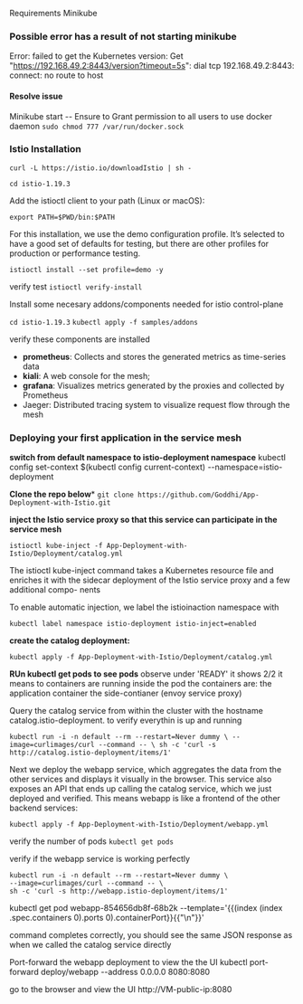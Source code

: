 Requirements 
Minikube 

### Possible error has a result of not starting minikube
Error: failed to get the Kubernetes version: Get "https://192.168.49.2:8443/version?timeout=5s": dial tcp 192.168.49.2:8443: connect: no route to host
#### Resolve issue
Minikube start
-- Ensure to Grant permission to all users to use docker daemon
`sudo chmod 777 /var/run/docker.sock`

### Istio Installation
`curl -L https://istio.io/downloadIstio | sh -`

`cd istio-1.19.3`

Add the istioctl client to your path (Linux or macOS):

`export PATH=$PWD/bin:$PATH`

For this installation, we use the demo configuration profile. It’s selected to have a good set of defaults for testing, but there are other profiles for production or performance testing.

`istioctl install --set profile=demo -y`

verify test 
`istioctl verify-install`

Install some necesary addons/components needed for istio control-plane

`cd istio-1.19.3`
`kubectl apply -f samples/addons`

verify these components are installed 
- **prometheus**: Collects and stores the
generated metrics as
time-series data
- **kiali**: A web console for
the mesh;
- **grafana**: Visualizes metrics
generated by the
proxies and collected
by Prometheus
- Jaeger: Distributed tracing system
to visualize request flow
through the mesh 


### Deploying your first application in the service mesh

**switch from default namespace to istio-deployment namespace**
kubectl config set-context $(kubectl config current-context) --namespace=istio-deployment

**Clone the repo below***
`git clone https://github.com/Goddhi/App-Deployment-with-Istio.git`

**inject the Istio service proxy so that this service can participate in the service mesh**

`istioctl kube-inject -f App-Deployment-with-Istio/Deployment/catalog.yml `

The istioctl kube-inject command takes a Kubernetes resource file and enriches
it with the sidecar deployment of the Istio service proxy and a few additional compo-
nents

To enable automatic injection, we label the istioinaction namespace with

`kubectl label namespace istio-deployment istio-inject=enabled`

**create the catalog deployment:**

`kubectl apply -f App-Deployment-with-Istio/Deployment/catalog.yml`

**RUn kubectl get pods to  see pods**
observe under 'READY' it shows 2/2 it means to containers are running inside the pod the containers are:
the application container
the side-contianer (envoy service proxy)

Query the catalog service from within the cluster with the hostname catalog.istio-deployment. to verify everythin is up and running

` kubectl run -i -n default --rm --restart=Never dummy \
--image=curlimages/curl --command -- \
sh -c 'curl -s http://catalog.istio-deployment/items/1' `

Next we deploy the webapp service, which aggregates the data from the other services
and displays it visually in the browser. This service also exposes an API that ends up
calling the catalog service, which we just deployed and verified. This means webapp is
like a frontend of the other backend services:

`kubectl apply -f App-Deployment-with-Istio/Deployment/webapp.yml`

verify the number of pods
`kubectl get pods`

verify if the webapp service is working perfectly

```
kubectl run -i -n default --rm --restart=Never dummy \
--image=curlimages/curl --command -- \
sh -c 'curl -s http://webapp.istio-deployment/items/1' 

```
kubectl get pod webapp-854656db8f-68b2k --template='{{(index (index .spec.containers 0).ports 0).containerPort}}{{"\n"}}'


command completes correctly, you should see the same JSON response as when
we called the catalog service directly


Port-forward the webapp deployment to view the the UI
kubectl port-forward deploy/webapp --address 0.0.0.0 8080:8080

go to the browser and view the UI
http://VM-public-ip:8080